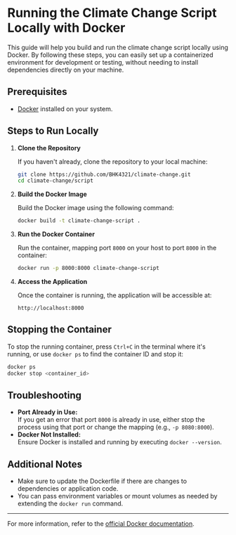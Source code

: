 # Running the Climate Change Script Locally with Docker

This guide will help you build and run the climate change script locally using Docker. By following these steps, you can easily set up a containerized environment for development or testing, without needing to install dependencies directly on your machine.

## Prerequisites

- [Docker](https://docs.docker.com/get-docker/) installed on your system.

## Steps to Run Locally

1. **Clone the Repository**

   If you haven't already, clone the repository to your local machine:

   ```bash
   git clone https://github.com/BHK4321/climate-change.git
   cd climate-change/script
   ```

2. **Build the Docker Image**

   Build the Docker image using the following command:

   ```bash
   docker build -t climate-change-script .
   ```

3. **Run the Docker Container**

   Run the container, mapping port `8000` on your host to port `8000` in the container:

   ```bash
   docker run -p 8000:8000 climate-change-script
   ```

4. **Access the Application**

   Once the container is running, the application will be accessible at:

   ```
   http://localhost:8000
   ```

## Stopping the Container

To stop the running container, press `Ctrl+C` in the terminal where it's running, or use `docker ps` to find the container ID and stop it:

```bash
docker ps
docker stop <container_id>
```

## Troubleshooting

- **Port Already in Use:**  
  If you get an error that port `8000` is already in use, either stop the process using that port or change the mapping (e.g., `-p 8080:8000`).
- **Docker Not Installed:**  
  Ensure Docker is installed and running by executing `docker --version`.

## Additional Notes

- Make sure to update the Dockerfile if there are changes to dependencies or application code.
- You can pass environment variables or mount volumes as needed by extending the `docker run` command.

---

For more information, refer to the [official Docker documentation](https://docs.docker.com/get-started/).
